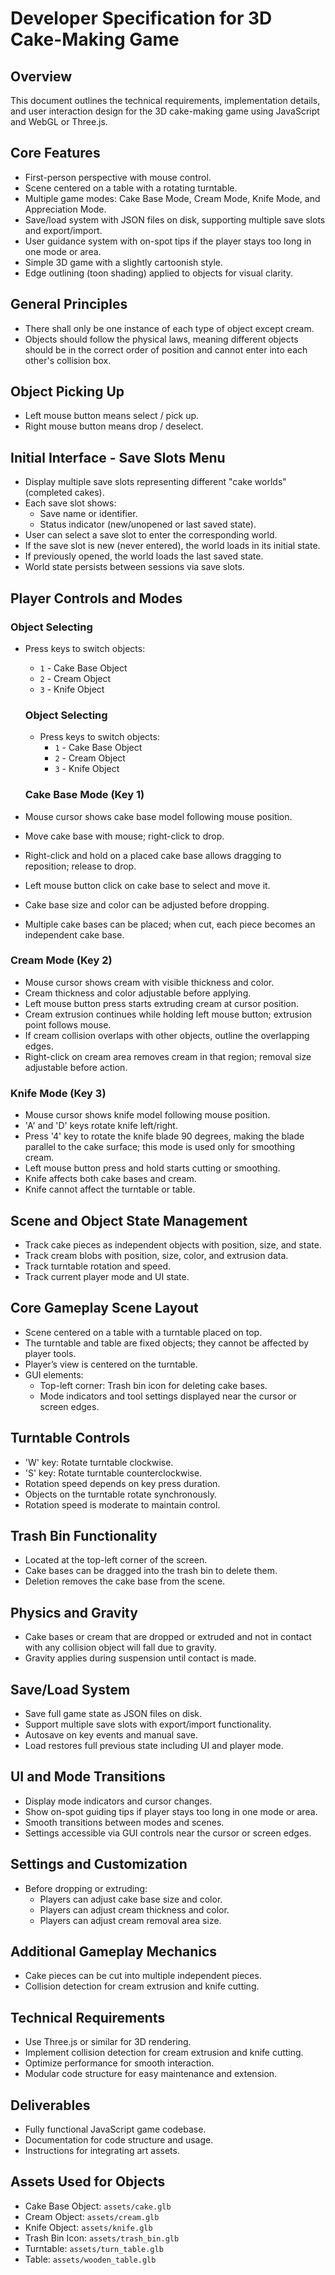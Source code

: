 # Developer Specification for 3D Cake-Making Game

## Overview
This document outlines the technical requirements, implementation details, and user interaction design for the 3D cake-making game using JavaScript and WebGL or Three.js.

## Core Features
- First-person perspective with mouse control.
- Scene centered on a table with a rotating turntable.
- Multiple game modes: Cake Base Mode, Cream Mode, Knife Mode, and Appreciation Mode.
- Save/load system with JSON files on disk, supporting multiple save slots and export/import.
- User guidance system with on-spot tips if the player stays too long in one mode or area.
- Simple 3D game with a slightly cartoonish style.
- Edge outlining (toon shading) applied to objects for visual clarity.

## General Principles
- There shall only be one instance of each type of object except cream.
- Objects should follow the physical laws, meaning different objects should be in the correct order of position and cannot enter into each other's collision box.

## Object Picking Up
- Left mouse button means select / pick up.
- Right mouse button means drop / deselect.

## Initial Interface - Save Slots Menu
- Display multiple save slots representing different "cake worlds" (completed cakes).
- Each save slot shows:
  - Save name or identifier.
  - Status indicator (new/unopened or last saved state).
- User can select a save slot to enter the corresponding world.
- If the save slot is new (never entered), the world loads in its initial state.
- If previously opened, the world loads the last saved state.
- World state persists between sessions via save slots.

## Player Controls and Modes

### Object Selecting
- Press keys to switch objects:
  - `1` - Cake Base Object
  - `2` - Cream Object
  - `3` - Knife Object
  ### Object Selecting
  - Press keys to switch objects:
    - `1` - Cake Base Object
    - `2` - Cream Object
    - `3` - Knife Object
  
  ### Cake Base Mode (Key 1)
- Mouse cursor shows cake base model following mouse position.
- Move cake base with mouse; right-click to drop.
- Right-click and hold on a placed cake base allows dragging to reposition; release to drop.
- Left mouse button click on cake base to select and move it.
- Cake base size and color can be adjusted before dropping.
- Multiple cake bases can be placed; when cut, each piece becomes an independent cake base.

### Cream Mode (Key 2)
- Mouse cursor shows cream with visible thickness and color.
- Cream thickness and color adjustable before applying.
- Left mouse button press starts extruding cream at cursor position.
- Cream extrusion continues while holding left mouse button; extrusion point follows mouse.
- If cream collision overlaps with other objects, outline the overlapping edges.
- Right-click on cream area removes cream in that region; removal size adjustable before action.

### Knife Mode (Key 3)
- Mouse cursor shows knife model following mouse position.
- 'A' and 'D' keys rotate knife left/right.
- Press '4' key to rotate the knife blade 90 degrees, making the blade parallel to the cake surface; this mode is used only for smoothing cream.
- Left mouse button press and hold starts cutting or smoothing.
- Knife affects both cake bases and cream.
- Knife cannot affect the turntable or table.

## Scene and Object State Management
- Track cake pieces as independent objects with position, size, and state.
- Track cream blobs with position, size, color, and extrusion data.
- Track turntable rotation and speed.
- Track current player mode and UI state.

## Core Gameplay Scene Layout
- Scene centered on a table with a turntable placed on top.
- The turntable and table are fixed objects; they cannot be affected by player tools.
- Player’s view is centered on the turntable.
- GUI elements:
  - Top-left corner: Trash bin icon for deleting cake bases.
  - Mode indicators and tool settings displayed near the cursor or screen edges.

## Turntable Controls
- 'W' key: Rotate turntable clockwise.
- 'S' key: Rotate turntable counterclockwise.
- Rotation speed depends on key press duration.
- Objects on the turntable rotate synchronously.
- Rotation speed is moderate to maintain control.

## Trash Bin Functionality
- Located at the top-left corner of the screen.
- Cake bases can be dragged into the trash bin to delete them.
- Deletion removes the cake base from the scene.

## Physics and Gravity
- Cake bases or cream that are dropped or extruded and not in contact with any collision object will fall due to gravity.
- Gravity applies during suspension until contact is made.

## Save/Load System
- Save full game state as JSON files on disk.
- Support multiple save slots with export/import functionality.
- Autosave on key events and manual save.
- Load restores full previous state including UI and player mode.

## UI and Mode Transitions
- Display mode indicators and cursor changes.
- Show on-spot guiding tips if player stays too long in one mode or area.
- Smooth transitions between modes and scenes.
- Settings accessible via GUI controls near the cursor or screen edges.

## Settings and Customization
- Before dropping or extruding:
  - Players can adjust cake base size and color.
  - Players can adjust cream thickness and color.
  - Players can adjust cream removal area size.

## Additional Gameplay Mechanics
- Cake pieces can be cut into multiple independent pieces.
- Collision detection for cream extrusion and knife cutting.

## Technical Requirements
- Use Three.js or similar for 3D rendering.
- Implement collision detection for cream extrusion and knife cutting.
- Optimize performance for smooth interaction.
- Modular code structure for easy maintenance and extension.



## Deliverables
- Fully functional JavaScript game codebase.
- Documentation for code structure and usage.
- Instructions for integrating art assets.

## Assets Used for Objects
- Cake Base Object: `assets/cake.glb`
- Cream Object: `assets/cream.glb`
- Knife Object: `assets/knife.glb`
- Trash Bin Icon: `assets/trash_bin.glb`
- Turntable: `assets/turn_table.glb`
- Table: `assets/wooden_table.glb`